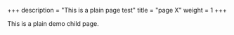 +++
description = "This is a plain page test"
title = "page X"
weight = 1
+++

This is a plain demo child page.